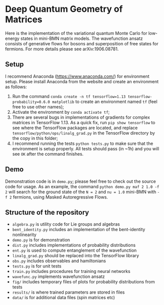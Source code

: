 # Deep Quantum Geometry of Matrices
Here is the implementation of the variational quantum Monte Carlo for low-energy states in mini-BMN matrix models. The wavefunction ansatz consists of generative flows for bosons and superposition of free states for fermions. For more details please see arXiv:1906.08781.

## Setup
I recommend Anaconda (https://www.anaconda.com/) for environment setup. Please install Anaconda from the website and create an environment as follows:

  1. Run the command `conda create -n tf tensorflow=1.13 tensorflow-probability=0.6.0 matplotlib` to create an environment named `tf` (feel free to use other names);
  2. Activate the environment by `conda activate tf`;
  3. There are several bugs in implementations of gradients for complex matrices in TensorFlow 1.13. As a quick fix, run `pip show tensorflow` to see where the TensorFlow packages are located, and replace `tensorflow/python/ops/linalg_grad.py` in the TensorFlow directory by the copy in this folder;
  4. I recommend running the tests `python tests.py` to make sure that the environment is setup properly. All tests should pass (in ~1h) and you will see `OK` after the command finishes. 
  
## Demo
Demonstration code is in `demo.py`; please feel free to check out the source code for usage. As an example, the command `python demo.py maf 2 1.0 -f 2` will search for the ground state of the `N = 2` and `nu = 1.0` mini-BMN with `-f 2` fermions, using Masked Autoregressive Flows.

## Structure of the repository
* `algebra.py` is utility code for Lie groups and algebras
* `bent_identity.py` includes an implementation of the bent-identity nonlinearity
* `demo.py` is for demonstration
* `dist.py` includes implementations of probability distributions
* `ent.py` is used to compute entanglement of the wavefunction
* `linalg_grad.py` should be replaced into the TensorFlow library
* `obs.py` includes observables and hamiltonians
* `tests.py` is for unit tests
* `train.py` includes procedures for training neural networks
* `wavefunc.py` implements wavefunction ansatz
* `fig/` includes temporary files of plots for probability distributions from tests
* `results/` is where trained parameters are stored in files
* `data/` is for additional data files (spin matrices etc)
